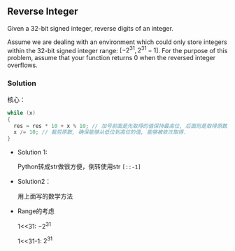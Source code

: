 ## Reverse Integer

Given a 32-bit signed integer, reverse digits of an integer.

Assume we are dealing with an environment which could only store integers within the 32-bit signed integer range: $[−2^{31},  2^{31} − 1]$. For the purpose of this problem, assume that your function returns 0 when the reversed integer overflows.

### Solution

核心：

```cpp
while (x)
{
  res = res * 10 + x % 10; // 加号前面是先取得的值保持最高位, 后面则是取得原数的个位.
  x /= 10; // 裁剪原数, 确保能够从低位到高位的值, 能够被依次取得.
}
```

- Solution 1:

  Python转成str做很方便，倒转使用str ```[::-1]```

- Solution2：

  用上面写的数学方法

- Range的考虑

  1<<31: $-2^{31}$

  1<<31-1: $2^{31}​$

  
